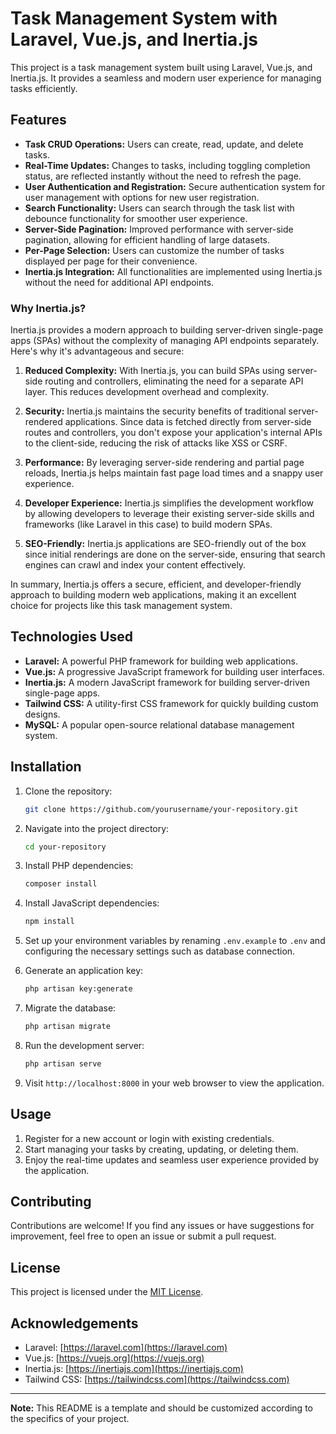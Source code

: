 # Task Management System with Laravel, Vue.js, and Inertia.js

This project is a task management system built using Laravel, Vue.js, and Inertia.js. It provides a seamless and modern user experience for managing tasks efficiently.

## Features

- **Task CRUD Operations:** Users can create, read, update, and delete tasks.
- **Real-Time Updates:** Changes to tasks, including toggling completion status, are reflected instantly without the need to refresh the page.
- **User Authentication and Registration:** Secure authentication system for user management with options for new user registration.
- **Search Functionality:** Users can search through the task list with debounce functionality for smoother user experience.
- **Server-Side Pagination:** Improved performance with server-side pagination, allowing for efficient handling of large datasets.
- **Per-Page Selection:** Users can customize the number of tasks displayed per page for their convenience.
- **Inertia.js Integration:** All functionalities are implemented using Inertia.js without the need for additional API endpoints.

### Why Inertia.js?

Inertia.js provides a modern approach to building server-driven single-page apps (SPAs) without the complexity of managing API endpoints separately. Here's why it's advantageous and secure:

1. **Reduced Complexity:** With Inertia.js, you can build SPAs using server-side routing and controllers, eliminating the need for a separate API layer. This reduces development overhead and complexity.

2. **Security:** Inertia.js maintains the security benefits of traditional server-rendered applications. Since data is fetched directly from server-side routes and controllers, you don't expose your application's internal APIs to the client-side, reducing the risk of attacks like XSS or CSRF.

3. **Performance:** By leveraging server-side rendering and partial page reloads, Inertia.js helps maintain fast page load times and a snappy user experience.

4. **Developer Experience:** Inertia.js simplifies the development workflow by allowing developers to leverage their existing server-side skills and frameworks (like Laravel in this case) to build modern SPAs.

5. **SEO-Friendly:** Inertia.js applications are SEO-friendly out of the box since initial renderings are done on the server-side, ensuring that search engines can crawl and index your content effectively.

In summary, Inertia.js offers a secure, efficient, and developer-friendly approach to building modern web applications, making it an excellent choice for projects like this task management system.

## Technologies Used

- **Laravel:** A powerful PHP framework for building web applications.
- **Vue.js:** A progressive JavaScript framework for building user interfaces.
- **Inertia.js:** A modern JavaScript framework for building server-driven single-page apps.
- **Tailwind CSS:** A utility-first CSS framework for quickly building custom designs.
- **MySQL:** A popular open-source relational database management system.

## Installation

1. Clone the repository:

    ```bash
    git clone https://github.com/yourusername/your-repository.git
    ```

2. Navigate into the project directory:

    ```bash
    cd your-repository
    ```

3. Install PHP dependencies:

    ```bash
    composer install
    ```

4. Install JavaScript dependencies:

    ```bash
    npm install
    ```

5. Set up your environment variables by renaming `.env.example` to `.env` and configuring the necessary settings such as database connection.

6. Generate an application key:

    ```bash
    php artisan key:generate
    ```

7. Migrate the database:

    ```bash
    php artisan migrate
    ```

8. Run the development server:

    ```bash
    php artisan serve
    ```

9. Visit `http://localhost:8000` in your web browser to view the application.

## Usage

1. Register for a new account or login with existing credentials.
2. Start managing your tasks by creating, updating, or deleting them.
3. Enjoy the real-time updates and seamless user experience provided by the application.

## Contributing

Contributions are welcome! If you find any issues or have suggestions for improvement, feel free to open an issue or submit a pull request.

## License

This project is licensed under the [MIT License](LICENSE).

## Acknowledgements

- Laravel: [https://laravel.com](https://laravel.com)
- Vue.js: [https://vuejs.org](https://vuejs.org)
- Inertia.js: [https://inertiajs.com](https://inertiajs.com)
- Tailwind CSS: [https://tailwindcss.com](https://tailwindcss.com)

---

**Note:** This README is a template and should be customized according to the specifics of your project.
